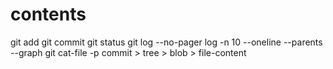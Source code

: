 # contents
git add
git commit
git status
git log --no-pager log -n 10 --oneline --parents --graph
git cat-file -p <hash>
    commit > tree > blob > file-content


